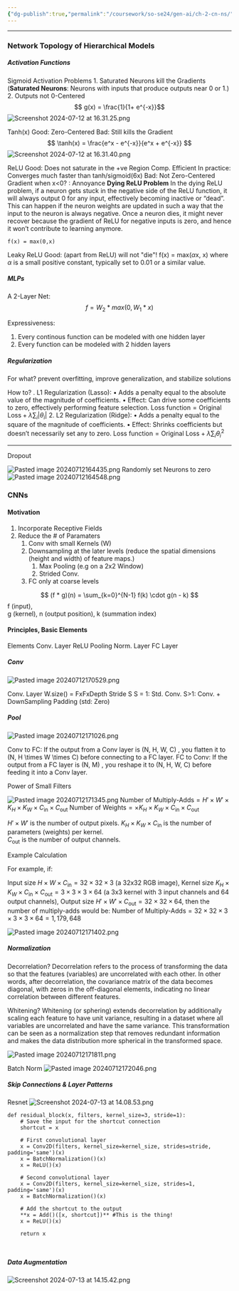 ```yaml
---
{"dg-publish":true,"permalink":"/coursework/so-se24/gen-ai/ch-2-cn-ns/","noteIcon":""}
---
```


---
### Network Topology of Hierarchical Models


##### Activation Functions
Sigmoid Activation
	Problems
		1. Saturated Neurons kill the Gradients (**Saturated Neurons**: Neurons with inputs that produce outputs near 0 or 1.)
		2. Outputs not 0-Centered
	$$ g(x) = \frac{1}{1+ e^{-x}}$$
	![Screenshot 2024-07-12 at 16.31.25.png](/img/user/Attachments/Screenshot%202024-07-12%20at%2016.31.25.png)



Tanh(x)
	Good:
		Zero-Centered
	Bad: 
		Still kills the Gradient
	$$  \tanh(x) = \frac{e^x - e^{-x}}{e^x + e^{-x}} $$
	![Screenshot 2024-07-12 at 16.31.40.png](/img/user/Attachments/Screenshot%202024-07-12%20at%2016.31.40.png)


ReLU
	Good:
		Does not saturate in the +ve Region
		Comp. Efficient
		In practice: Converges much faster than tanh/sigmoid(6x)
	Bad: 
		Not Zero-Centered
		Gradient when x<0? : Annoyance
		**Dying ReLU Problem**
			In the dying ReLU problem, if a neuron gets stuck in the negative side of the ReLU function, it will always output 0 for any input, effectively becoming inactive or “dead”. This can happen if the neuron weights are updated in such a way that the input to the neuron is always negative. Once a neuron dies, it might never recover because the gradient of ReLU for negative inputs is zero, and hence it won’t contribute to learning anymore.

	f(x) = max(0,x)

Leaky ReLU
	Good: (apart from ReLU)
		will not "die"!
	f(x) = max($\alpha$x, x)
		where  $\alpha$  is a small positive constant, typically set to 0.01 or a similar value. 



##### MLPs
A 2-Layer Net: 
$$ f = W_2*max(0,W_1*x)$$

Expressiveness: 
1. Every continous function can be modeled with one hidden layer
2. Every function can be modeled with 2 hidden layers


##### Regularization

For what? 
	prevent overfitting, improve generalization, and stabilize solutions

How to? 
.	L1 Regularization (Lasso):
	•	Adds a penalty equal to the absolute value of the magnitude of coefficients.
	•	Effect: Can drive some coefficients to zero, effectively performing feature selection.
		$\text{Loss function} = \text{Original Loss} + \lambda \sum_{i} |\theta_i|$
	2.	L2 Regularization (Ridge):
	•	Adds a penalty equal to the square of the magnitude of coefficients.
	•	Effect: Shrinks coefficients but doesn’t necessarily set any to zero.
		$\text{Loss function} = \text{Original Loss} + \lambda \sum_{i} \theta_i^2$
****
Dropout


![Pasted image 20240712164435.png](/img/user/Attachments/Pasted%20image%2020240712164435.png) Randomly set Neurons to zero
![Pasted image 20240712164548.png](/img/user/Attachments/Pasted%20image%2020240712164548.png)







### CNNs

#### Motivation
1. Incorporate Receptive Fields
2. Reduce the # of Paramaters
	1. Conv with small Kernels (W)
	2. Downsampling at the later levels (reduce the spatial dimensions (height and width) of feature maps.)
		1. Max Pooling (e.g on a 2x2 Window)
		2. Strided Conv. 
	3. FC only at coarse levels

$$  (f * g)(n) = \sum_{k=0}^{N-1} f(k) \cdot g(n - k) $$
	f  (input),  
	g  (kernel), 
	n  (output position),
	k  (summation index)
#### Principles, Basic Elements

Elements
	Conv. Layer
	ReLU
	Pooling 
	Norm. Layer
	FC Layer

##### Conv
![Pasted image 20240712170529.png](/img/user/Attachments/Pasted%20image%2020240712170529.png)



Conv. Layer
	W.size() = FxFxDepth
	Stride S 
		S = 1: Std. Conv. 
		S>1: Conv. + DownSampling
	Padding (std: Zero)




##### Pool

![Pasted image 20240712171026.png](/img/user/Attachments/Pasted%20image%2020240712171026.png)



Conv to FC: If the output from a Conv layer is  (N, H, W, C) , you flatten it to  (N, H \times W \times C)  before connecting to a FC layer.
FC to Conv: If the output from a FC layer is  (N, M) , you reshape it to  (N, H, W, C)  before feeding it into a Conv layer.


Power of Small Filters


![Pasted image 20240712171345.png](/img/user/Attachments/Pasted%20image%2020240712171345.png)
$\text{Number of Multiply-Adds} = H{\prime} \times W{\prime} \times K_H \times K_W \times C_{\text{in}} \times C_{\text{out}}$
$\text{Number of Weights} =  \times K_H \times K_W \times C_{\text{in}} \times C_{\text{out}}$

$H{\prime} \times W{\prime}$  is the number of output pixels.
$K_H \times K_W \times C_{\text{in}}$  is the number of parameters (weights) per kernel.	
$C_{\text{out}}$  is the number of output channels.

Example Calculation

For example, if:

Input size $H \times W \times C_{\text{in}} = 32 \times 32 \times 3$  (a 32x32 RGB image),
Kernel size  $K_H \times K_W \times C_{\text{in}} \times C_{\text{out}} = 3 \times 3 \times 3 \times 64$  (a 3x3 kernel with 3 input channels and 64 output channels),
Output size  $H{\prime} \times W{\prime} \times C_{\text{out}} = 32 \times 32 \times 64$, 
	then the number of multiply-adds would be:
	$\text{Number of Multiply-Adds} = 32 \times 32 \times 3 \times 3 \times 3 \times 64 = 1,179,648$
 


![Pasted image 20240712171402.png](/img/user/Attachments/Pasted%20image%2020240712171402.png)
##### Normalization

Decorrelation? 
	Decorrelation refers to the process of transforming the data so that the features (variables) are uncorrelated with each other. In other words, after decorrelation, the covariance matrix of the data becomes diagonal, with zeros in the off-diagonal elements, indicating no linear correlation between different features.

Whitening? 
	Whitening (or sphering) extends decorrelation by additionally scaling each feature to have unit variance, resulting in a dataset where all variables are uncorrelated and have the same variance. This transformation can be seen as a normalization step that removes redundant information and makes the data distribution more spherical in the transformed space.


![Pasted image 20240712171811.png](/img/user/Attachments/Pasted%20image%2020240712171811.png)



Batch Norm
![Pasted image 20240712172046.png](/img/user/Attachments/Pasted%20image%2020240712172046.png)





##### Skip Connections & Layer Patterns
Resnet
![Screenshot 2024-07-13 at 14.08.53.png](/img/user/Attachments/Screenshot%202024-07-13%20at%2014.08.53.png)
```
def residual_block(x, filters, kernel_size=3, stride=1):
	# Save the input for the shortcut connection
	shortcut = x
	
	# First convolutional layer
	x = Conv2D(filters, kernel_size=kernel_size, strides=stride, padding='same')(x)
	x = BatchNormalization()(x)
	x = ReLU()(x)
	
	# Second convolutional layer
	x = Conv2D(filters, kernel_size=kernel_size, strides=1, padding='same')(x)
	x = BatchNormalization()(x)
	
	# Add the shortcut to the output
	**x = Add()([x, shortcut])** #This is the thing!
	x = ReLU()(x)
	
	return x

	
```



##### Data Augmentation
![Screenshot 2024-07-13 at 14.15.42.png](/img/user/Attachments/Screenshot%202024-07-13%20at%2014.15.42.png)



